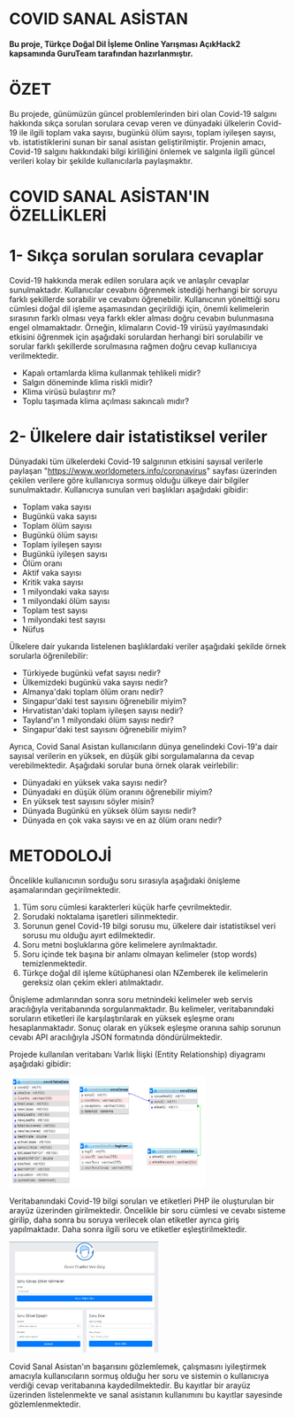 # COVID SANAL ASİSTAN

<h4>Bu proje, Türkçe Doğal Dil İşleme Online Yarışması AçıkHack2 kapsamında GuruTeam tarafından hazırlanmıştır.</h4>



# ÖZET
Bu projede, günümüzün güncel problemlerinden biri olan Covid-19 salgını hakkında sıkça sorulan sorulara cevap veren ve dünyadaki ülkelerin Covid-19 ile ilgili toplam vaka sayısı, bugünkü ölüm sayısı, toplam iyileşen sayısı, vb. istatistiklerini sunan bir sanal asistan geliştirilmiştir. Projenin amacı, Covid-19 salgını hakkındaki bilgi kirliliğini önlemek ve salgınla ilgili güncel verileri kolay bir şekilde kullanıcılarla paylaşmaktır.

# COVID SANAL ASİSTAN'IN ÖZELLİKLERİ
  # 1- Sıkça sorulan sorulara cevaplar  
Covid-19 hakkında merak edilen sorulara açık ve anlaşılır cevaplar sunulmaktadır. Kullanıcılar cevabını öğrenmek istediği herhangi bir soruyu farklı şekillerde sorabilir ve cevabını öğrenebilir. Kullanıcının yönelttiği soru cümlesi doğal dil işleme aşamasından geçirildiği için, önemli kelimelerin sırasının farklı olması veya farklı ekler alması doğru cevabın bulunmasına engel olmamaktadır. Örneğin, klimaların Covid-19 virüsü yayılmasındaki etkisini öğrenmek için aşağıdaki sorulardan herhangi biri sorulabilir ve sorular farklı şekillerde sorulmasına rağmen doğru cevap kullanıcıya verilmektedir. 
<ul>
  <li>Kapalı ortamlarda klima kullanmak tehlikeli midir?</li>
  <li>Salgın döneminde klima riskli midir?</li>
  <li>Klima virüsü bulaştırır mı?</li>
  <li>Toplu taşımada klima açılması sakıncalı mıdır?</li>
</ul>  

  
  # 2- Ülkelere dair istatistiksel veriler
Dünyadaki tüm ülkelerdeki Covid-19 salgınının etkisini sayısal verilerle paylaşan "https://www.worldometers.info/coronavirus" sayfası üzerinden çekilen verilere göre kullanıcıya sormuş olduğu ülkeye dair bilgiler sunulmaktadır. Kullanıcıya sunulan veri başlıkları aşağıdaki gibidir: 
<br>
<ul>
  <li>Toplam vaka sayısı</li>
  <li>Bugünkü vaka sayısı</li>
  <li>Toplam ölüm sayısı</li>
  <li>Bugünkü ölüm sayısı</li>
  <li>Toplam iyileşen sayısı</li>
  <li>Bugünkü iyileşen sayısı</li>
  <li>Ölüm oranı</li>
  <li>Aktif vaka sayısı</li>
  <li>Kritik vaka sayısı</li>
  <li>1 milyondaki vaka sayısı</li>
  <li>1 milyondaki ölüm sayısı</li>
  <li>Toplam test sayısı</li>
  <li>1 milyondaki test sayısı</li>
  <li>Nüfus</li>
</ul> 

Ülkelere dair yukarıda listelenen başlıklardaki veriler aşağıdaki şekilde örnek sorularla öğrenilebilir:
<ul>
  <li>Türkiyede bugünkü vefat sayısı nedir?</li>
  <li>Ülkemizdeki bugünkü vaka sayısı nedir?</li>
  <li>Almanya'daki toplam ölüm oranı nedir?</li>
  <li>Singapur'daki test sayısını öğrenebilir miyim?</li>
  <li>Hırvatistan'daki toplam iyileşen sayısı nedir?</li>
  <li>Tayland'ın 1 milyondaki ölüm sayısı nedir?</li>
  <li>Singapur'daki test sayısını öğrenebilir miyim?</li>
</ul> 

Ayrıca, Covid Sanal Asistan kullanıcıların dünya genelindeki Covi-19'a dair sayısal verilerin en yüksek, en düşük gibi sorgulamalarına da cevap verebilmektedir. Aşağıdaki sorular buna örnek olarak veirlebilir:
<ul>
  <li>Dünyadaki en yüksek vaka sayısı nedir?</li>
  <li>Dünyadaki en düşük ölüm oranını öğrenebilir miyim?</li>
  <li>En yüksek test sayısını söyler misin?</li>
  <li>Dünyada Bugünkü en yüksek ölüm sayısı nedir?</li>
  <li>Dünyada en çok vaka sayısı ve en az ölüm oranı nedir?</li>
</ul> 

# METODOLOJİ

 Öncelikle kullanıcının sorduğu soru sırasıyla aşağıdaki önişleme aşamalarından geçirilmektedir.
 <ol>
  <li>Tüm soru cümlesi karakterleri küçük harfe çevrilmektedir.</li>
  <li>Sorudaki noktalama işaretleri silinmektedir.</li>
  <li>Sorunun genel Covid-19 bilgi sorusu mu, ülkelere dair istatistiksel veri sorusu mu olduğu ayırt edilmektedir.</li>
  <li>Soru metni boşluklarına göre kelimelere ayrılmaktadır.</li>
  <li>Soru içinde tek başına bir anlamı olmayan kelimeler (stop words) temizlenmektedir.</li>
  <li>Türkçe doğal dil işleme kütüphanesi olan NZemberek ile kelimelerin gereksiz olan çekim ekleri atılmaktadır.</li>
</ol>
Önişleme adımlarından sonra soru metnindeki kelimeler web servis aracılığıyla veritabanında sorgulanmaktadır. Bu kelimeler, veritabanındaki soruların etiketleri ile karşılaştırılarak en yüksek eşleşme oranı hesaplanmaktadır. Sonuç olarak en yüksek eşleşme oranına sahip sorunun cevabı API aracılığıyla JSON formatında döndürülmektedir.

Projede kullanılan veritabanı Varlık İlişki (Entity Relationship) diyagramı aşağıdaki gibidir:

<img src="images/veritaban.png"  style="height:200px;" />

Veritabanındaki Covid-19 bilgi soruları ve etiketleri PHP ile oluşturulan bir arayüz üzerinden girilmektedir. Öncelikle bir soru cümlesi ve cevabı sisteme girilip, daha sonra bu soruya verilecek olan etiketler ayrıca giriş yapılmaktadır. Daha sonra ilgili soru ve etiketler eşleştirilmektedir.

<img src="images/verigirisi.png" style="height:200px;" />

Covid Sanal Asistan'ın başarısını gözlemlemek, çalışmasını iyileştirmek amacıyla kullanıcıların sormuş olduğu her soru ve sistemin o kullanıcıya verdiği cevap veritabanına kaydedilmektedir. Bu kayıtlar bir arayüz üzerinden listelenmekte ve sanal asistanın kullanımını bu kayıtlar sayesinde gözlemlenmektedir.


